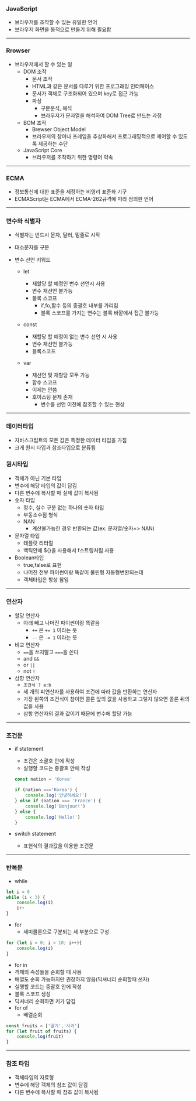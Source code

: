 ### JavaScript

-  브라우저를 조작할 수 있는 유일한 언어
  - 브라우저 화면을 동적으로 만들기 위해 필요함

---

### Rrowser

- 브라우저에서 할 수 있는 일
  - DOM 조작
    - 문서 조작
    - HTML과 같은 문서를 다루기 위한 프로그래밍 인터페이스
    - 문서가 객체로 구조화되어 있으며 key로 접근 가능
    - 파싱
      - 구문분석, 해석
      - 브라우저가 문자열을 해석하여 DOM Tree로 만드는 과정
  - BOM 조작
    - Brewser Object Model
    - 브라우저의 창이나 프레임을 추상화해서 프로그래밍적으로 제어할 수 있도록 제공하는 수단
  - JavaScript Core
    - 브라우저를 조작하기 위한 명령어 약속

---

### ECMA

- 정보통신에 대한 표준을 제정하는 비영리 표준화 기구
- ECMAScript는 ECMA에서 ECMA-262규격에 따라 정의한 언어

---

### 변수와 식별자

- 식별자는 반드시 문자, 달러, 밑줄로 시작

- 대소문자를 구분

- 변수 선언 키워드

  - let
    -  재할당 할 예정인 변수 선언시 사용
    - 변수 재선언 불가능
    - 블록 스코프
      - if,fo,함수 등의 중괄호 내부를 가리킴
      - 블록 스코프를 가지는 변수는 블록 바깥에서 접근 불가능
  - const
    - 재할당 할 예정이 없는 변수 선언 시 사용
    - 변수 재선언 불가능
    - 블록스코프

  - var
    - 재선언 및 재할당 모두 가능
    - 함수 스코프
    - 이제는 안씀
    - 호이스팅 문제 존재
      - 변수를 선언 이전에 참조할 수 있는 현상

---

### 데이터타입

- 자바스크립트의 모든 값은 특정한 데이터 타입을 가짐
- 크게 원시 타입과 참조타입으로 분류됨

 ###  원시타입

- 객체가 아닌 기본 타입
- 변수에 해당 타입의 값이 담김
- 다른 변수에 복사할 때 실제 값이 복사됨
- 숫자 타입
  - 정수, 실수 구분 없는 하나의 숫자 타입
  - 부동소수점 형식
  - NAN
    - 계산불가능한 경우 반환되는 값(ex: 문자열/숫자=> NAN)
- 문자열 타입
  - 테플릿 리터럴
  - 백틱안에 ${}을 사용해서 f스트링처럼 사용
- Boolean타입
  - true,false로 표현
  - 나머진 전부 파이썬이랑 똑같이 불린형 자동형변환되는데
  - 객체타입은 항상 참임

---

### 연산자

- 할당 연산자
  - 아래 빼고 나머진 파이썬이랑 똑같음
    - `++` 은 `+= 1` 이라는 뜻
    - `--` 은 `-= 1` 이라는 뜻
- 비교 연산자
  - `==`을 쓰지말고 `===`을 쓴다
  - and `&&`
  - or `||`
  - not `!`
- 삼항 연산자
  - `조건식 ? a:b`
  - 세 개의 피연산자를 사용하여 조건에 따라 값을 반환하는 연산자
  - 가장 왼쪽의 조건식이 참이면 콜론 앞의 값을 사용하고 그렇지 않으면 콜론 뒤의 값을 사용
  - 삼항 연산자의 결과 값이기 때문에 변수에 할당 가능

---

### 조건문

- if statement

  - 조건은 소괄호 안에 작성
  - 실행할 코드는 중괄호 안에 작성

  ```javascript
  const nation = 'Korea'
  
  if (nation ==='Korea') {
      console.log('안녕하세요!')
  } else if (nation === 'France') {
      console.log('Bonjour!')
  } else {
      console.log('Hello!')
  }
  ```

- switch statement

  - 표현식의 결과값을 이용한 조건문

---

### 반복문

-  while

```javascript
let i = 0
while (i < 3) {
    console.log(i)
    i++
}
```

- for
  - 세미콜론으로 구분되는 세 부분으로 구성

```javascript
for (let i = 0; i < 10; i++){
    console.log(i)
}
```

-  for in
  - 객체의 속성들을 순회할 때 사용
  - 배열도 순회 가능하지만 권장하지 않음(딕셔너리 순회할때 쓰자)
  - 실행할 코드는 중괄호 안에 작성
  - 블록 스코프 생성
  - 딕셔너리 순회하면 키가 담김
- for of
  - 배열순회

```javascript
const fruits = ['딸기','사과']
for (let fruit of fruits) {
    console,log(fruit)
}
```



---

### 참조 타입

- 객체타입의 자료형
- 변수에 해당 객체의 참조 값이 담김
- 다른 변수에 복사할 때 참조 값이 복사됨



















































































